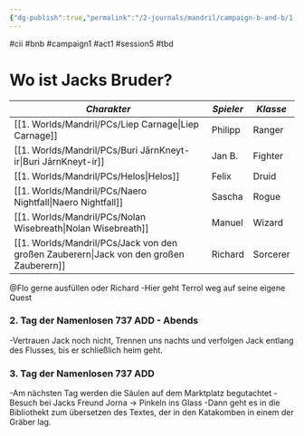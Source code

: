 ```yaml
---
{"dg-publish":true,"permalink":"/2-journals/mandril/campaign-b-and-b/1-act/2022-07-20/"}
---
```


#cii #bnb #campaign1 #act1 #session5 #tbd

# Wo ist Jacks Bruder?

| *Charakter* | *Spieler* | *Klasse* |
| ----------- | ----------- | ----------- |
| [[1. Worlds/Mandril/PCs/Liep Carnage\|Liep Carnage]] | Philipp | Ranger |
| [[1. Worlds/Mandril/PCs/Buri JārnKneyt-ir\|Buri JārnKneyt-ir]] | Jan B. | Fighter |
| [[1. Worlds/Mandril/PCs/Helos\|Helos]] | Felix | Druid |
| [[1. Worlds/Mandril/PCs/Naero Nightfall\|Naero Nightfall]] | Sascha | Rogue |
| [[1. Worlds/Mandril/PCs/Nolan Wisebreath\|Nolan Wisebreath]] | Manuel | Wizard |
| [[1. Worlds/Mandril/PCs/Jack von den großen Zauberern\|Jack von den großen Zauberern]] | Richard | Sorcerer |



@Flo  gerne ausfüllen oder Richard
-Hier geht Terrol weg auf seine eigene Quest

### 2. Tag der Namenlosen 737 ADD - Abends
-Vertrauen Jack noch nicht, Trennen uns nachts und verfolgen Jack entlang des Flusses, bis er schließlich heim geht.

### 3. Tag der Namenlosen 737 ADD
-Am nächsten Tag werden die Säulen auf dem Marktplatz begutachtet
-Besuch bei Jacks Freund Jorna -> Pinkeln ins Glass
-Dann geht es in die Bibliothekt zum übersetzen des Textes, der in den Katakomben in einem der Gräber lag.

